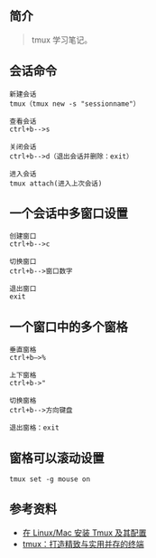 ## 简介

> tmux 学习笔记。

## 会话命令

```text
新建会话
tmux（tmux new -s "sessionname"）

查看会话
ctrl+b-->s

关闭会话
ctrl+b-->d（退出会话并删除：exit）

进入会话
tmux attach(进入上次会话) 
```

## 一个会话中多窗口设置

```text
创建窗口
ctrl+b-->c

切换窗口
ctrl+b-->窗口数字 

退出窗口
exit
```

## 一个窗口中的多个窗格

```text
垂直窗格
ctrl+b—>%

上下窗格
ctrl+b->"

切换窗格
ctrl+b-->方向键盘

退出窗格：exit
```

## 窗格可以滚动设置

```text
tmux set -g mouse on
```

## 参考资料

- [在 Linux/Mac 安装 Tmux 及其配置](https://my.oschina.net/am313/blog/865915)
- [tmux：打造精致与实用并存的终端](https://segmentfault.com/a/1190000008188987)
